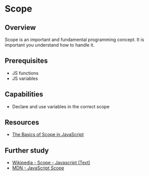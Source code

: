 # Scope
## Overview
Scope is an important and fundamental programming concept. It is important you understand how to handle it.

## Prerequisites
 - JS functions
 - JS variables

## Capabilities
 - Declare and use variables in the correct scope

## Resources
- [The Basics of Scope in JavaScript](https://www.youtube.com/watch?v=ZoFlcv2ByBo)

## Further study
- [Wikipedia - Scope - Javascript (Text)](https://en.wikipedia.org/wiki/Scope_(computer_science)#JavaScript)
- [MDN - JavaScript Scope](https://msdn.microsoft.com/en-us/library/bzt2dkta(v=vs.94).aspx)